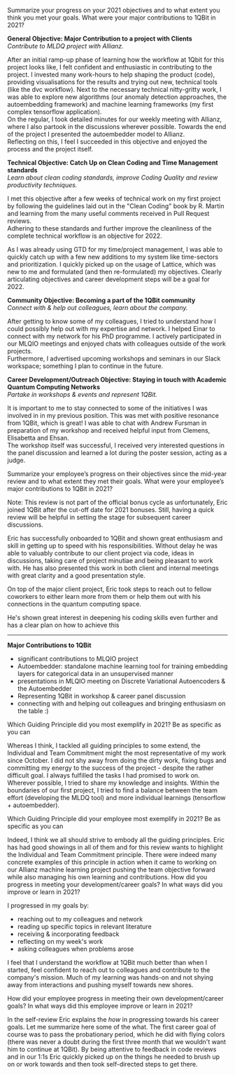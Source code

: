 
Summarize your progress on your 2021 objectives and to what extent you think you met your goals. What were your major contributions to 1QBit in 2021?


**General Objective: Major Contribution to a project with Clients**  
_Contribute to MLDQ project with Allianz._  
  

After an initial ramp-up phase of learning how the workflow at 1Qbit for this project looks like, I felt confident and enthusiastic in contributing to the project. I invested many work-hours to help shaping the product (code), providing visualisations for the results and trying out new, technical tools (like the dvc workflow). Next to the necessary technical nitty-gritty work, I was able to explore new algorithms (our anomaly detection approaches, the autoembedding framework) and machine learning frameworks (my first complex tensorflow application).  
On the regular, I took detailed minutes for our weekly meeting with Allianz, where I also partook in the discussions wherever possible. Towards the end of the project I presented the autoembedder model to Allianz.  
Reflecting on this, I feel I succeeded in this objective and enjoyed the process and the project itself.  
  

**Technical Objective: Catch Up on Clean Coding and Time Management standards**  
_Learn about clean coding standards, improve Coding Quality and review productivity techniques._  
  

I met this objective after a few weeks of technical work on my first project by following the guidelines laid out in the "Clean Coding" book by R. Martin and learning from the many useful comments received in Pull Request reviews.  
Adhering to these standards and further improve the cleanliness of the complete technical workflow is an objective for 2022.  
  

As I was already using GTD for my time/project management, I was able to quickly catch up with a few new additions to my system like time-sectors and prioritization. I quickly picked up on the usage of Lattice, which was new to me and formulated (and then re-formulated) my objectives. Clearly articulating objectives and career development steps will be a goal for 2022.  
  

**Community Objective: Becoming a part of the 1QBit community**  
_Connect with & help out colleagues, learn about the company._  
  

After getting to know some of my colleagues, I tried to understand how I could possibly help out with my expertise and network. I helped Einar to connect with my network for his PhD programme. I actively participated in our MLQIO meetings and enjoyed chats with colleagues outside of the work projects.  
Furthermore, I advertised upcoming workshops and seminars in our Slack workspace; something I plan to continue in the future.  
  

**Career Development/Outreach Objective: Staying in touch with Academic Quantum Computing Networks**  
_Partake in workshops & events and represent 1QBit._  
  

It is important to me to stay connected to some of the initiatives I was involved in in my previous position. This was met with positive resonance from 1QBit, which is great! I was able to chat with Andrew Fursman in preparation of my workshop and received helpful input from Clemens, Elisabetta and Ehsan.  
The workshop itself was successful, I received very interested questions in the panel discussion and learned a lot during the poster session, acting as a judge.  
  
Summarize your employee’s progress on their objectives since the mid-year review and to what extent they met their goals. What were your employee’s major contributions to 1QBit in 2021?


Note: This review is not part of the official bonus cycle as unfortunately, Eric joined 1QBit after the cut-off date for 2021 bonuses. Still, having a quick review will be helpful in setting the stage for subsequent career discussions.  
  

Eric has successfully onboarded to 1QBit and shown great enthusiasm and skill in getting up to speed with his responsibilities. Without delay he was able to valuably contribute to our client project via code, ideas in discussions, taking care of project minutiae and being pleasant to work with. He has also presented this work in both client and internal meetings with great clarity and a good presentation style.  
  

On top of the major client project, Eric took steps to reach out to fellow coworkers to either learn more from them or help them out with his connections in the quantum computing space.  
  

He's shown great interest in deepening his coding skills even further and has a clear plan on how to achieve this

---
  

**Major Contributions to 1QBit**

-   significant contributions to MLQIO project
-   Autoembedder: standalone machine learning tool for training embedding layers for categorical data in an unsupervised manner
-   presentations in MLQIO meeting on Discrete Variational Autoencoders & the Autoembedder
-   Representing 1QBit in workshop & career panel discussion
-   connecting with and helping out colleagues and bringing enthusiasm on the table :)


Which Guiding Principle did you most exemplify in 2021? Be as specific as you can

Whereas I think, I tackled all guiding principles to some extend, the Individual and Team Commitment might the most representative of my work since October. I did not shy away from doing the dirty work, fixing bugs and committing my energy to the success of the project - despite the rather difficult goal. I always fulfilled the tasks I had promised to work on. Wherever possible, I tried to share my knowledge and insights. Within the boundaries of our first project, I tried to find a balance between the team effort (developing the MLDQ tool) and more individual learnings (tensorflow + autoembedder).

Which Guiding Principle did your employee most exemplify in 2021? Be as specific as you can

Indeed, I think we all should strive to embody all the guiding principles. Eric has had good showings in all of them and for this review wants to highlight the Individual and Team Commitment principle. There were indeed many concrete examples of this principle in action when it came to working on our Allianz machine learning project pushing the team objective forward while also managing his own learning and contributions.
How did you progress in meeting your development/career goals? In what ways did you improve or learn in 2021?

I progressed in my goals by:  
  

-   reaching out to my colleagues and network
-   reading up specific topics in relevant literature
-   receiving & incorporating feedback
-   reflecting on my week's work
-   asking colleagues when problems arose

  

I feel that I understand the workflow at 1QBit much better than when I started, feel confident to reach out to colleagues and contribute to the company's mission. Much of my learning was hands-on and not shying away from interactions and pushing myself towards new shores.


How did your employee progress in meeting their own development/career goals? In what ways did this employee improve or learn in 2021?

In the self-review Eric explains the _how_ in progressing towards his career goals. Let me summarize here some of the what. The first career goal of course was to pass the probationary period, which he did with flying colors (there was never a doubt during the first three month that we wouldn't want him to continue at 1QBit). By being attentive to feedback in code reviews and in our 1:1s Eric quickly picked up on the things he needed to brush up on or work towards and then took self-directed steps to get there.